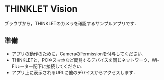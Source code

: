 # THINKLET Vision
ブラウザから，THINKLETのカメラを確認するサンプルアプリです．

## 準備
- アプリの動作のために，CameraのPermissionを付与してください．
- THINKLETと，PCやスマホなど閲覧するデバイスを同じネットワーク，Wi-Fiルーター配下に接続してください．
- アプリ上に表示されるURLに他のデバイスからアクセスします．
